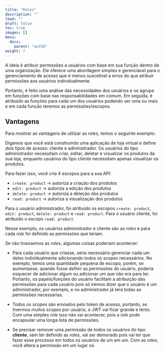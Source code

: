 ```yaml
---
title: "Roles"
description: ""
lead: ""
draft: false
toc: true
images: []
menu:
  docs:
    parent: "auth0"
weight: 7
---
```


A ideia é atribuir permissões a usuários com base em sua função dentro de uma organização. Ele oferece uma abordagem simples e gerenciável para o gerenciamento de acesso que é menos suscetível a erros do que atribuir permissões aos usuários individualmente.

Portanto, é feito uma análise das necessidades dos usuários e os agrupa em funções com base nas responsabilidades em comum. Em seguida, é atribuido as funções para cada um dos usuários podendo ser uma ou mais e em cada função teremos as permissões/escopos.

## Vantagens

Para mostrar as vantagens de utilizar as _roles_, temos o seguinte exemplo:

Digamos que você está construindo uma aplicação de loja virtual e define dois tipos de acesso: cliente e administrador. Os usuários do tipo administrador necessitam criar, editar, deletar e visualizar os produtos da sua loja, enquanto usuários do tipo cliente necessitam apenas visualizar os produtos.

Para fazer isso, você cria 4 escopos para a sua API:

- `create: product` -> autoriza a criação dos produtos
- `edit: product` -> autoriza a edição dos produtos
- `delete: product` -> autoriza a deleção dos produtos
- `read: product` -> autoriza a visualização dos produtos

Para o usuário administrador, foi atribuido os escopos `create: product`, `edit: product`, `delete: product` e `read: product`. Para o usuário cliente, foi atribuido o escopo `read: product`.

Nesse exemplo, os usuários administrador e cliente são as _roles_ e para cada _role_ foi definido as permissões que teriam.

Se não tivessemos as _roles_, algumas coisas poderiam acontecer:

- Para cada usuário que criasse, seria necessário gerenciar cada um deles individualmente adicionando todos os _scopes_ necessários. No exemplo, temos uma quantidade pequena de escopo, porém, se aumentasse, quando fosse definir as permissões do usuário, poderia esquecer de adicionar algum ou adicionar um que não era para ter. Portanto, os papéis/funções do usuário facilitam a atribuição das permissões para cada usuário pois só iremos dizer que o usuário é um administrador, por exemplo, e no administrador já terá todas as permissões necessárias.

- Todos os _scopes_ são enviados pelo token de acesso, portanto, se tivermos muitos _scopes_ por usuário, o JWT vai ficar grande e lento. Com uma simples _role_ isso não vai acontecer, pois a _role_ pode encapsular uma longa lista de permissões.

- Se precisar remover uma permissão de todos os usuários do tipo **cliente**, sem ter definido as _roles_, vai ser demorado pois vai ter que fazer esse processo em todos os usuários de um em um. Com as _roles_, você altera a permissão em um lugar só.

